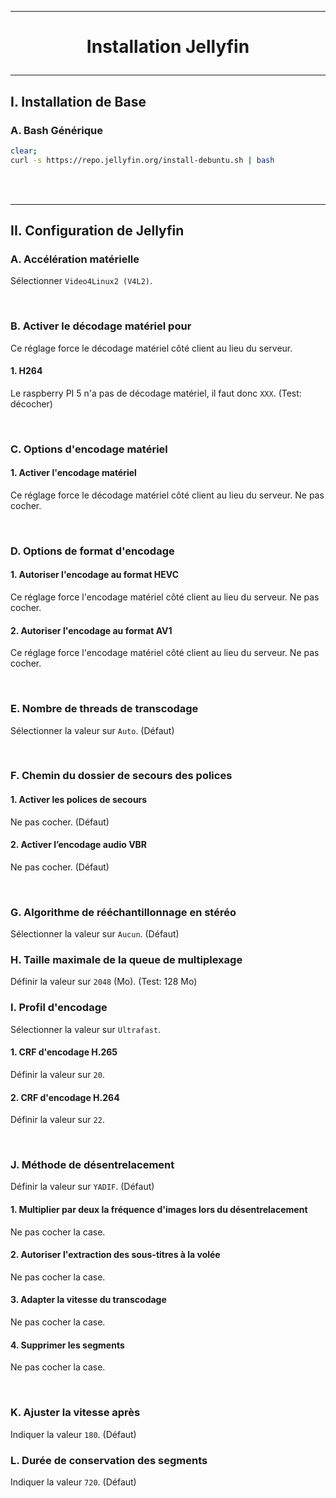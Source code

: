 ---------------------------------------------------------------------------------------------------------------------------------------------------------------------------------------------
# <p align='center'> Installation Jellyfin </p>
---------------------------------------------------------------------------------------------------------------------------------------------------------------------------------------------
## I. Installation de Base
### A. Bash Générique
```bash
clear;
curl -s https://repo.jellyfin.org/install-debuntu.sh | bash
```

<br />
<br />

---------------------------------------------------------------------------------------------------------------------------------------------------------------------------------------------
## II. Configuration de Jellyfin
### A. Accélération matérielle
Sélectionner `Video4Linux2 (V4L2)`.

<br />

### B. Activer le décodage matériel pour
Ce réglage force le décodage matériel côté client au lieu du serveur.
#### 1. H264
Le raspberry PI 5 n'a pas de décodage matériel, il faut donc `XXX`. (Test: décocher)

<br />

### C. Options d'encodage matériel
#### 1. Activer l'encodage matériel
Ce réglage force le décodage matériel côté client au lieu du serveur. Ne pas cocher.

<br />

### D. Options de format d'encodage
#### 1. Autoriser l'encodage au format HEVC
Ce réglage force l'encodage matériel côté client au lieu du serveur. Ne pas cocher.
#### 2. Autoriser l'encodage au format AV1
Ce réglage force l'encodage matériel côté client au lieu du serveur. Ne pas cocher.

<br />

### E. Nombre de threads de transcodage
Sélectionner la valeur sur  `Auto`. (Défaut)

<br />

### F. Chemin du dossier de secours des polices
#### 1. Activer les polices de secours
Ne pas cocher. (Défaut)

#### 2. Activer l’encodage audio VBR
Ne pas cocher. (Défaut)

<br />

### G. Algorithme de rééchantillonnage en stéréo
Sélectionner la valeur sur  `Aucun`. (Défaut)
<br />

### H. Taille maximale de la queue de multiplexage
Définir la valeur sur `2048` (Mo). (Test: 128 Mo)
<br />

### I. Profil d'encodage
Sélectionner la valeur sur `Ultrafast`.

#### 1. CRF d'encodage H.265
Définir la valeur sur `20`.

#### 2. CRF d'encodage H.264
Définir la valeur sur `22`.

<br />

### J. Méthode de désentrelacement
Définir la valeur sur `YADIF`. (Défaut)
#### 1. Multiplier par deux la fréquence d'images lors du désentrelacement
Ne pas cocher la case.

#### 2. Autoriser l'extraction des sous-titres à la volée
Ne pas cocher la case.

#### 3. Adapter la vitesse du transcodage
Ne pas cocher la case.

#### 4. Supprimer les segments
Ne pas cocher la case.

<br />

### K. Ajuster la vitesse après
Indiquer la valeur `180`. (Défaut)
<br />

### L. Durée de conservation des segments
Indiquer la valeur `720`. (Défaut)
<br />

